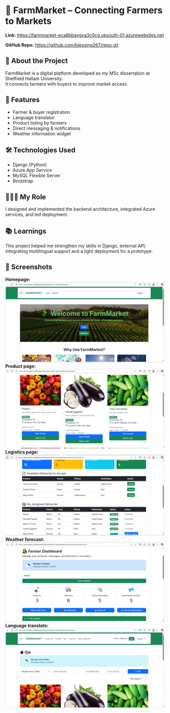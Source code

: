 # 🌾 FarmMarket – Connecting Farmers to Markets  

**Link:** https://farmmarket-eca8bbaygva3c0cg.uksouth-01.azurewebsites.net

**GitHub Repo:** https://github.com/blessing267/repo.git  

## 📖 About the Project  
FarmMarket is a digital platform developed as my MSc dissertation at Sheffield Hallam University.  
It connects farmers with buyers to improve market access.    

## 🚀 Features  
- Farmer & buyer registration
- Language translator 
- Product listing by farmers  
- Direct messaging & notifications  
- Weather information widget  

## 🛠️ Technologies Used  
- Django (Python)  
- Azure App Service  
- MySQL Flexible Server  
- Bootstrap   

## 👩🏽‍💻 My Role  
I designed and implemented the backend architecture, integrated Azure services, and led deployment.  

## 📚 Learnings  
This project helped me strengthen my skills in Django, external API, integrating multilingual support and a light deployment for a prototype. 

## 📸 Screenshots  
**Homepage:**
![Homepage Screenshot](static/core/images/homefarm.PNG)
**Product page:**
![Product Page Screenshot](static/core/images/productfarm.PNG)
**Logistics page:**
![Logistics Screenshot](static/core/images/logfarm.PNG)
**Weather forecast:**
![Weather Forecast Screenshot](static/core/images/dashfarm.PNG)
**Language translate:**
![Language translator Screenshot](static/core/images/translate.PNG) 
